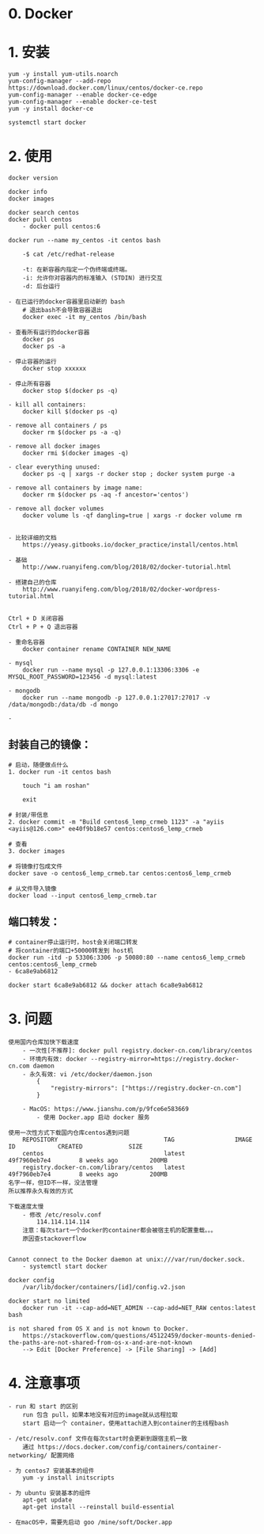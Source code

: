 # 0. Docker


# 1. 安装

    yum -y install yum-utils.noarch
    yum-config-manager --add-repo https://download.docker.com/linux/centos/docker-ce.repo
    yum-config-manager --enable docker-ce-edge
    yum-config-manager --enable docker-ce-test
    yum -y install docker-ce

    systemctl start docker


# 2. 使用

    docker version

    docker info
    docker images

    docker search centos
    docker pull centos
        - docker pull centos:6

    docker run --name my_centos -it centos bash

        -$ cat /etc/redhat-release

        -t: 在新容器内指定一个伪终端或终端。
        -i: 允许你对容器内的标准输入 (STDIN) 进行交互
        -d: 后台运行

    - 在已运行的docker容器里启动新的 bash
        # 退出bash不会导致容器退出
        docker exec -it my_centos /bin/bash

    - 查看所有运行的docker容器
        docker ps
        docker ps -a

    - 停止容器的运行
        docker stop xxxxxx

    - 停止所有容器
        docker stop $(docker ps -q)

    - kill all containers:
        docker kill $(docker ps -q)

    - remove all containers / ps
        docker rm $(docker ps -a -q)

    - remove all docker images
        docker rmi $(docker images -q)

    - clear everything unused:
        docker ps -q | xargs -r docker stop ; docker system purge -a

    - remove all containers by image name:
        docker rm $(docker ps -aq -f ancestor='centos')

    - remove all docker volumes
        docker volume ls -qf dangling=true | xargs -r docker volume rm


    - 比较详细的文档
        https://yeasy.gitbooks.io/docker_practice/install/centos.html

    - 基础
        http://www.ruanyifeng.com/blog/2018/02/docker-tutorial.html

    - 搭建自己的仓库
        http://www.ruanyifeng.com/blog/2018/02/docker-wordpress-tutorial.html


    Ctrl + D 关闭容器
    Ctrl + P + Q 退出容器

    - 重命名容器
        docker container rename CONTAINER NEW_NAME

    - mysql
        docker run --name mysql -p 127.0.0.1:13306:3306 -e MYSQL_ROOT_PASSWORD=123456 -d mysql:latest

    - mongodb
        docker run --name mongodb -p 127.0.0.1:27017:27017 -v /data/mongodb:/data/db -d mongo

    - 


## 封装自己的镜像：

    # 启动，随便做点什么
    1. docker run -it centos bash

        touch "i am roshan"

        exit

    # 封装/带信息
    2. docker commit -m "Build centos6_lemp_crmeb 1123" -a "ayiis <ayiis@126.com>" ee40f9b18e57 centos:centos6_lemp_crmeb

    # 查看
    3. docker images

    # 将镜像打包成文件
    docker save -o centos6_lemp_crmeb.tar centos:centos6_lemp_crmeb

    # 从文件导入镜像
    docker load --input centos6_lemp_crmeb.tar


## 端口转发：

    # container停止运行时，host会关闭端口转发
    # 将container的端口+50000转发到 host机
    docker run -itd -p 53306:3306 -p 50080:80 --name centos6_lemp_crmeb centos:centos6_lemp_crmeb
    - 6ca8e9ab6812

    docker start 6ca8e9ab6812 && docker attach 6ca8e9ab6812


# 3. 问题

    使用国内仓库加快下载速度
        - 一次性[不推荐]: docker pull registry.docker-cn.com/library/centos
        - 环境内有效: docker --registry-mirror=https://registry.docker-cn.com daemon
        - 永久有效: vi /etc/docker/daemon.json
            {
                "registry-mirrors": ["https://registry.docker-cn.com"]
            }

        - MacOS: https://www.jianshu.com/p/9fce6e583669
            - 使用 Docker.app 启动 docker 服务

    使用一次性方式下载国内仓库centos遇到问题
        REPOSITORY                              TAG                 IMAGE ID            CREATED             SIZE
        centos                                  latest              49f7960eb7e4        8 weeks ago         200MB
        registry.docker-cn.com/library/centos   latest              49f7960eb7e4        8 weeks ago         200MB
    名字一样，但ID不一样，没法管理
    所以推荐永久有效的方式

    下载速度太慢
        - 修改 /etc/resolv.conf
            114.114.114.114
        注意：每次start一个docker的container都会被宿主机的配置重载。。。
        原因查stackoverflow


    Cannot connect to the Docker daemon at unix:///var/run/docker.sock.
        - systemctl start docker

    docker config
        /var/lib/docker/containers/[id]/config.v2.json

    docker start no limited
        docker run -it --cap-add=NET_ADMIN --cap-add=NET_RAW centos:latest bash

    is not shared from OS X and is not known to Docker.
        https://stackoverflow.com/questions/45122459/docker-mounts-denied-the-paths-are-not-shared-from-os-x-and-are-not-known
        --> Edit [Docker Preference] -> [File Sharing] -> [Add]

# 4. 注意事项

    - run 和 start 的区别
        run 包含 pull，如果本地没有对应的image就从远程拉取
        start 启动一个 container，使用attach进入到container的主线程bash

    - /etc/resolv.conf 文件在每次start时会更新到跟宿主机一致
        通过 https://docs.docker.com/config/containers/container-networking/ 配置网络

    - 为 centos7 安装基本的组件
        yum -y install initscripts

    - 为 ubuntu 安装基本的组件
        apt-get update
        apt-get install --reinstall build-essential

    - 在macOS中，需要先启动 goo /mine/soft/Docker.app




